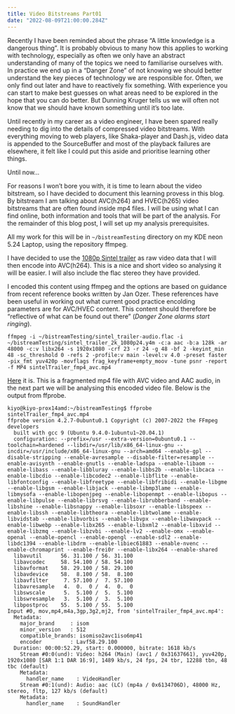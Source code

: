 ```yaml
---
title: Video Bitstreams Part01
date: "2022-08-09T21:00:00.284Z"
---
```


Recently I have been reminded about the phrase “A little knowledge is a dangerous thing”. It is probably obvious to many how this applies to working with technology, especially as often we only have an abstract understanding of many of the topics we need to familiarise ourselves with. In practice we end up in a “Danger Zone” of not knowing we should better understand the key pieces of technology we are responsible for. Often, we only find out later and have to reactively fix something. With experience you can start to make best guesses on what areas need to be explored in the hope that you can do better. But Dunning Kruger tells us we will often not know that we should have known something until it’s too late.

Until recently in my career as a video engineer, I have been spared really needing to dig into the details of compressed video bitstreams. With everything moving to web players, like Shaka-player and Dash.js, video data is appended to the SourceBuffer and most of the playback failures are elsewhere, it felt like I could put this aside and prioritise learning other things. 

Until now…

For reasons I won’t bore you with, it is time to learn about the video bitstream, so I have decided to document this learning provess in this blog. By bitstream I am talking about AVC(h264) and HVEC(h265) video bitstreams that are often found inside mp4 files. I will be using what I can find online, both information and tools that will be part of the analysis. For the remainder of this blog post, I will set up my analysis prerequisites.

All my work for this will be in `~/bistreamTesting` directory on my KDE neon 5.24 Laptop, using the repository ffmpeg.

I have decided to use the [1080p Sintel trailer](https://media.xiph.org/) as raw video data that I will then encode into AVC(h264). This is a nice and short video so analysing it will be easier. I will also include the flac stereo they have provided.


I encoded this content using ffmpeg and the options are based on guidance from recent reference books written by Jan Ozer. These references have been useful in working out what current good practice encolding parameters are for AVC/HVEC content. This content should therefore be “reflective of what can be found out there” (*Danger Zone alarms start ringing*).

```
ffmpeg -i ~/bistreamTesting/sintel_trailer-audio.flac -i ~/bistreamTesting/sintel_trailer_2k_1080p24.y4m -c:a aac -b:a 128k -ar 48000 -c:v libx264 -s 1920x1080 -crf 23 -r 24 -g 48 -bf 2 -keyint_min 48 -sc_threshold 0 -refs 2 -profile:v main -level:v 4.0 -preset faster -pix_fmt yuv420p -movflags frag_keyframe+empty_moov -tune psnr -report -f MP4 sintelTrailer_fmp4_avc.mp4
```

[Here](./sintelTrailer_fmp4_avc.mp4) it is. This is a fragmented mp4 file with AVC video and AAC audio, in the next part we will be analysing this encoded video file. Below is the output from ffprobe.


```
kiyo@kiyo-prox14amd:~/bistreamTesting$ ffprobe sintelTrailer_fmp4_avc.mp4 
ffprobe version 4.2.7-0ubuntu0.1 Copyright (c) 2007-2022 the FFmpeg developers
  built with gcc 9 (Ubuntu 9.4.0-1ubuntu1~20.04.1)
  configuration: --prefix=/usr --extra-version=0ubuntu0.1 --toolchain=hardened --libdir=/usr/lib/x86_64-linux-gnu --incdir=/usr/include/x86_64-linux-gnu --arch=amd64 --enable-gpl --disable-stripping --enable-avresample --disable-filter=resample --enable-avisynth --enable-gnutls --enable-ladspa --enable-libaom --enable-libass --enable-libbluray --enable-libbs2b --enable-libcaca --enable-libcdio --enable-libcodec2 --enable-libflite --enable-libfontconfig --enable-libfreetype --enable-libfribidi --enable-libgme --enable-libgsm --enable-libjack --enable-libmp3lame --enable-libmysofa --enable-libopenjpeg --enable-libopenmpt --enable-libopus --enable-libpulse --enable-librsvg --enable-librubberband --enable-libshine --enable-libsnappy --enable-libsoxr --enable-libspeex --enable-libssh --enable-libtheora --enable-libtwolame --enable-libvidstab --enable-libvorbis --enable-libvpx --enable-libwavpack --enable-libwebp --enable-libx265 --enable-libxml2 --enable-libxvid --enable-libzmq --enable-libzvbi --enable-lv2 --enable-omx --enable-openal --enable-opencl --enable-opengl --enable-sdl2 --enable-libdc1394 --enable-libdrm --enable-libiec61883 --enable-nvenc --enable-chromaprint --enable-frei0r --enable-libx264 --enable-shared
  libavutil      56. 31.100 / 56. 31.100
  libavcodec     58. 54.100 / 58. 54.100
  libavformat    58. 29.100 / 58. 29.100
  libavdevice    58.  8.100 / 58.  8.100
  libavfilter     7. 57.100 /  7. 57.100
  libavresample   4.  0.  0 /  4.  0.  0
  libswscale      5.  5.100 /  5.  5.100
  libswresample   3.  5.100 /  3.  5.100
  libpostproc    55.  5.100 / 55.  5.100
Input #0, mov,mp4,m4a,3gp,3g2,mj2, from 'sintelTrailer_fmp4_avc.mp4':
  Metadata:
    major_brand     : isom
    minor_version   : 512
    compatible_brands: isomiso2avc1iso6mp41
    encoder         : Lavf58.29.100
  Duration: 00:00:52.29, start: 0.000000, bitrate: 1618 kb/s
    Stream #0:0(und): Video: h264 (Main) (avc1 / 0x31637661), yuv420p, 1920x1080 [SAR 1:1 DAR 16:9], 1489 kb/s, 24 fps, 24 tbr, 12288 tbn, 48 tbc (default)
    Metadata:
      handler_name    : VideoHandler
    Stream #0:1(und): Audio: aac (LC) (mp4a / 0x6134706D), 48000 Hz, stereo, fltp, 127 kb/s (default)
    Metadata:
      handler_name    : SoundHandler
```




